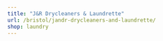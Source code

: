 ```yaml
---
title: "J&R Drycleaners & Laundrette"
url: /bristol/jandr-drycleaners-and-laundrette/
shop: laundry
---
```


